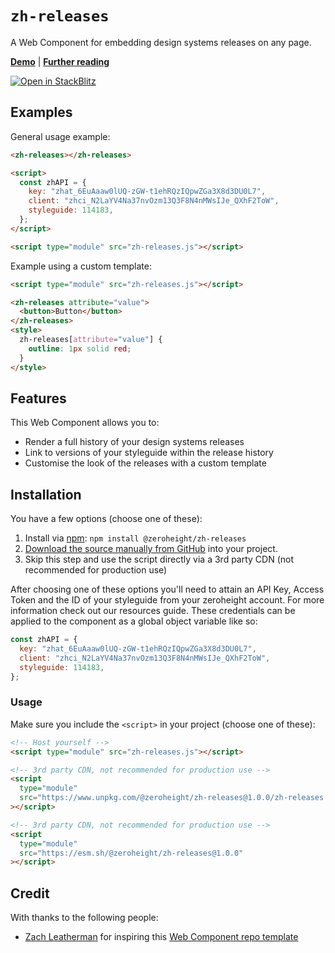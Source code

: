 # `zh-releases`

A Web Component for embedding design systems releases on any page.

**[Demo](https://zeroheight-demos.github.io/zh-releases/demo.html)** | **[Further reading](https://zeroheight.com/show-release-history-anywhere/)**

[![Open in StackBlitz](https://developer.stackblitz.com/img/open_in_stackblitz.svg)](https://stackblitz.com/~/github.com/zeroheight-demos/zh-releases?file=zh-releases.js&initialPath=/demo.html)

## Examples

General usage example:

```html
<zh-releases></zh-releases>

<script>
  const zhAPI = {
    key: "zhat_6EuAaaw0lUQ-zGW-t1ehRQzIQpwZGa3X8d3DU0L7",
    client: "zhci_N2LaYV4Na37nvOzm13Q3F8N4nMWsIJe_QXhF2ToW",
    styleguide: 114183,
  };
</script>

<script type="module" src="zh-releases.js"></script>
```

Example using a custom template:

```html
<script type="module" src="zh-releases.js"></script>

<zh-releases attribute="value">
  <button>Button</button>
</zh-releases>
<style>
  zh-releases[attribute="value"] {
    outline: 1px solid red;
  }
</style>
```

## Features

This Web Component allows you to:

- Render a full history of your design systems releases
- Link to versions of your styleguide within the release history
- Customise the look of the releases with a custom template

## Installation

You have a few options (choose one of these):

1. Install via [npm](https://www.npmjs.com/package/@zeroheight/zh-releases): `npm install @zeroheight/zh-releases`
1. [Download the source manually from GitHub](https://github.com/zeroheight-demos/zh-releases/releases) into your project.
1. Skip this step and use the script directly via a 3rd party CDN (not recommended for production use)

After choosing one of these options you'll need to attain an API Key, Access Token and the ID of your styleguide from your zeroheight account. For more information check out our resources guide. These credentials can be applied to the component as a global object variable like so:

```js
const zhAPI = {
  key: "zhat_6EuAaaw0lUQ-zGW-t1ehRQzIQpwZGa3X8d3DU0L7",
  client: "zhci_N2LaYV4Na37nvOzm13Q3F8N4nMWsIJe_QXhF2ToW",
  styleguide: 114183,
};
```

### Usage

Make sure you include the `<script>` in your project (choose one of these):

```html
<!-- Host yourself -->
<script type="module" src="zh-releases.js"></script>
```

```html
<!-- 3rd party CDN, not recommended for production use -->
<script
  type="module"
  src="https://www.unpkg.com/@zeroheight/zh-releases@1.0.0/zh-releases.js"
></script>
```

```html
<!-- 3rd party CDN, not recommended for production use -->
<script
  type="module"
  src="https://esm.sh/@zeroheight/zh-releases@1.0.0"
></script>
```

## Credit

With thanks to the following people:

- [Zach Leatherman](https://zachleat.com) for inspiring this [Web Component repo template](https://github.com/daviddarnes/component-template)
